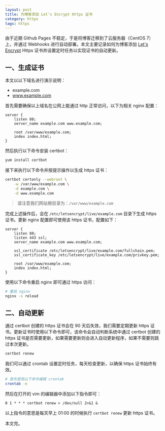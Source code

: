 ```yaml
---
layout: post
title: 为博客添加 Let's Encrypt Https 证书
category: https
tags: https
---
```


由于近期 Github Pages 不稳定，于是将博客迁移到了云服务器（CentOS 7）上，并通过 Webhooks 进行自动部署。本文主要记录如何为博客添加 [Let's Encrypt](https://letsencrypt.org/) Https 证书并设置定时任务以实现证书的自动更新。

<!--more-->

## 一、生成证书

本文以以下域名进行演示说明：

* example.com
* www.example.com

首先需要确保以上域名在公网上能通过 http 正常访问，以下为相关 nginx 配置：

```
server {
    listen 80;
    server_name example.com www.example.com;

    root /var/www/example.com;
    index index.html;
}
```

然后执行以下命令安装 certbot：

```bash
yum install certbot
```

接下来执行以下命令并按提示操作以生成 https 证书：

```bash
certbot certonly --webroot \
    -w /var/www/example.com \
    -d example.com \
    -d www.example.com
```

> 请注意我们网站根目录为：`/var/www/example.com`

完成上述操作后，会在 `/etc/letsencrypt/live/example.com` 目录下生成 https 证书。更新 nginx 配置即可使用该 https 证书，配置如下：

```
server {
    listen 80;
    listen 443 ssl;
    server_name example.com www.example.com;

    ssl_certificate /etc/letsencrypt/live/example.com/fullchain.pem;
    ssl_certificate_key /etc/letsencrypt/live/example.com/privkey.pem;

    root /var/www/example.com;
    index index.html;
}
```

使用以下命令重启 nginx 即可通过 https 访问：

```bash
# 重启 nginx
nginx -s reload
```

## 二、自动更新

通过 certbot 创建的 https 证书会在 90 天后失效，我们需要定期更新 https 证书。更新证书时使用以下命令即可，该命令会自动判断系统中通过 certbot 创建的 https 证书是否需要更新，如果需要更新则会进入自动更新程序，如果不需要则跳过本次更新。

```bash
certbot renew
```

我们可以通过 crontab 设置定时任务，每天检查更新，以确保 https 证书始终有效。

```bash
# 首先使用以下命令编辑 crontab
crontab -e
```

然后在打开的 vim 的编辑器中添加以下指令即可：

```
0 1 * * * certbot renew > /dev/null 2>&1 &
```

以上指令的意思是每天早上 01:00 的时候执行 `certbot renew` 更新 https 证书。

本文完。

